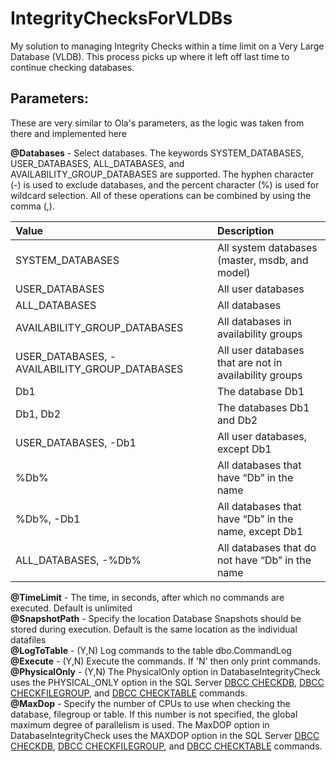 # IntegrityChecksForVLDBs
My solution to managing Integrity Checks within a time limit on a Very Large Database (VLDB).  This process picks up where it left off last time to continue checking databases.


## Parameters:
These are very similar to Ola's parameters, as the logic was taken from there and implemented here

**@Databases** - Select databases. The keywords SYSTEM_DATABASES, USER_DATABASES, ALL_DATABASES, and AVAILABILITY_GROUP_DATABASES are supported. The hyphen character (-) is used to exclude databases, and the percent character (%) is used for wildcard selection. All of these operations can be combined by using the comma (,).<br>

| Value                                         | Description |
| :---                                          | :---        |
| SYSTEM_DATABASES                              | All system databases (master, msdb, and model) |
| USER_DATABASES                                | All user databases |
| ALL_DATABASES                                 | All databases |
| AVAILABILITY_GROUP_DATABASES                  | All databases in availability groups |
| USER_DATABASES, -AVAILABILITY_GROUP_DATABASES | All user databases that are not in availability groups |
| Db1                                           | The database Db1 |
| Db1, Db2                                      | The databases Db1 and Db2 |
| USER_DATABASES, -Db1                          | All user databases, except Db1 |
| %Db%                                          | All databases that have “Db” in the name |
| %Db%, -Db1                                    | All databases that have “Db” in the name, except Db1 |
| ALL_DATABASES, -%Db%                          | All databases that do not have “Db” in the name |

**@TimeLimit** - The time, in seconds, after which no commands are executed.  Default is unlimited <br>
**@SnapshotPath** - Specify the location Database Snapshots should be stored during execution.  Default is the same location as the individual datafiles <br>
**@LogToTable** - (Y,N) Log commands to the table dbo.CommandLog <br>
**@Execute** - (Y,N) Execute the commands.  If 'N' then only print commands. <br>
**@PhysicalOnly** - (Y,N) The PhysicalOnly option in DatabaseIntegrityCheck uses the PHYSICAL_ONLY option in the SQL Server [DBCC CHECKDB](https://docs.microsoft.com/en-us/sql/t-sql/database-console-commands/dbcc-checkdb-transact-sql), [DBCC CHECKFILEGROUP](https://docs.microsoft.com/en-us/sql/t-sql/database-console-commands/dbcc-checkfilegroup-transact-sql), and [DBCC CHECKTABLE](https://docs.microsoft.com/en-us/sql/t-sql/database-console-commands/dbcc-checktable-transact-sql) commands. <br>
**@MaxDop** - Specify the number of CPUs to use when checking the database, filegroup or table. If this number is not specified, the global maximum degree of parallelism is used.  The MaxDOP option in DatabaseIntegrityCheck uses the MAXDOP option in the SQL Server [DBCC CHECKDB](https://docs.microsoft.com/en-us/sql/t-sql/database-console-commands/dbcc-checkdb-transact-sql), [DBCC CHECKFILEGROUP](https://docs.microsoft.com/en-us/sql/t-sql/database-console-commands/dbcc-checkfilegroup-transact-sql), and [DBCC CHECKTABLE](https://docs.microsoft.com/en-us/sql/t-sql/database-console-commands/dbcc-checktable-transact-sql) commands. <br>
